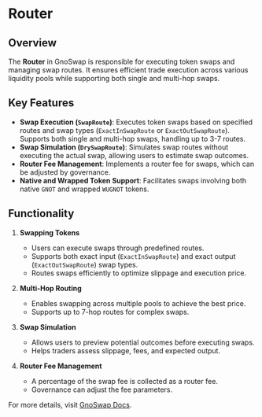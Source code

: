 # Router

## Overview

The **Router** in GnoSwap is responsible for executing token swaps and managing swap routes. It ensures efficient trade execution across various liquidity pools while supporting both single and multi-hop swaps.

## Key Features

- **Swap Execution (`SwapRoute`)**: Executes token swaps based on specified routes and swap types (`ExactInSwapRoute` or `ExactOutSwapRoute`). Supports both single and multi-hop swaps, handling up to 3-7 routes.
- **Swap Simulation (`DrySwapRoute`)**: Simulates swap routes without executing the actual swap, allowing users to estimate swap outcomes.
- **Router Fee Management**: Implements a router fee for swaps, which can be adjusted by governance.
- **Native and Wrapped Token Support**: Facilitates swaps involving both native `GNOT` and wrapped `WUGNOT` tokens.

## Functionality

1. **Swapping Tokens**
   - Users can execute swaps through predefined routes.
   - Supports both exact input (`ExactInSwapRoute`) and exact output (`ExactOutSwapRoute`) swap types.
   - Routes swaps efficiently to optimize slippage and execution price.

2. **Multi-Hop Routing**
   - Enables swapping across multiple pools to achieve the best price.
   - Supports up to 7-hop routes for complex swaps.

3. **Swap Simulation**
   - Allows users to preview potential outcomes before executing swaps.
   - Helps traders assess slippage, fees, and expected output.

4. **Router Fee Management**
   - A percentage of the swap fee is collected as a router fee.
   - Governance can adjust the fee parameters.

For more details, visit [GnoSwap Docs](https://docs.gnoswap.io/contracts/router).